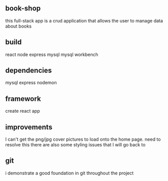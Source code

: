 ## book-shop
this full-stack app is a crud application that allows the user to manage data about books

## build
react
node
express
mysql
mysql workbench

## dependencies

mysql
express
nodemon

## framework

create react app

## improvements

I can't get the png/jpg cover pictures to load onto the home page. need to resolve this
there are also some styling issues that I will go back to

## git

i demonstrate a good foundation in git throughout the project

